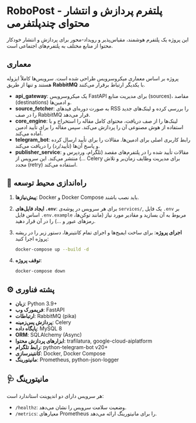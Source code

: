 # RoboPost - پلتفرم پردازش و انتشار محتوای چندپلتفرمی

این پروژه یک پلتفرم هوشمند، مقیاس‌پذیر و رویداد-محور برای پردازش و انتشار خودکار محتوا از منابع مختلف به پلتفرم‌های اجتماعی است.

##  معماری

پروژه بر اساس معماری میکروسرویس طراحی شده است. سرویس‌ها کاملاً ایزوله هستند و تنها از طریق **RabbitMQ** با یکدیگر ارتباط برقرار می‌کنند.

- **api_gateway**: یک میکروسرویس FastAPI برای مدیریت منابع (sources)، مقاصد (destinations) و ادمین‌ها.
- **source_fetcher**: به صورت دوره‌ای فیدهای RSS را بررسی کرده و لینک‌های جدید را در صف RabbitMQ قرار می‌دهد.
- **core_engine**: لینک‌ها را از صف دریافت، محتوای کامل مقاله را استخراج و با استفاده از هوش مصنوعی آن را پردازش می‌کند. سپس مقاله را برای تأیید ادمین آماده می‌کند.
- **telegram_bot**: رابط کاربری اصلی برای ادمین‌ها. مقالات را برای تأیید ارسال کرده و پاسخ آن‌ها (تأیید/رد) را دریافت می‌کند.
- **publisher_service**: مقالات تأیید شده را در پلتفرم‌های مقصد (تلگرام، وردپرس و ...) منتشر می‌کند. این سرویس از Celery برای مدیریت وظایف زمان‌بر و تلاش مجدد (retry) استفاده می‌کند.

## 🚀 راه‌اندازی محیط توسعه

1.  **پیش‌نیازها**: Docker و Docker Compose باید نصب باشند.

2.  **ایجاد فایل‌های `.env`**:
    برای هر سرویس در پوشه‌ی `services/`, یک فایل `.env` بر اساس فایل `.env.example` مربوط به آن بسازید و مقادیر مورد نیاز (مانند توکن‌ها، رمزهای عبور و ...) را در آن قرار دهید.

3.  **اجرای پروژه**:
    برای ساخت ایمیج‌ها و اجرای تمام کانتینرها، دستور زیر را در ریشه پروژه اجرا کنید:
    ```bash
    docker-compose up --build -d
    ```

4.  **توقف پروژه**:
    ```bash
    docker-compose down
    ```

## ⚙️ پشته فناوری

- **زبان**: Python 3.9+
- **فریمورک وب**: FastAPI
- **ارتباطات**: RabbitMQ (pika)
- **پردازش پس‌زمینه**: Celery
- **پایگاه داده**: MySQL 8
- **ORM**: SQLAlchemy (Async)
- **ابزارهای پردازش محتوا**: trafilatura, google-cloud-aiplatform
- **رابط تلگرام**: python-telegram-bot v20+
- **کانتینرسازی**: Docker, Docker Compose
- **مانیتورینگ**: Prometheus, python-json-logger

## 🩺 مانیتورینگ

هر سرویس دارای دو اندپوینت استاندارد است:
- `/healthz`: وضعیت سلامت سرویس را نشان می‌دهد.
- `/metrics`: معیارهای Prometheus را برای مانیتورینگ ارائه می‌دهد.